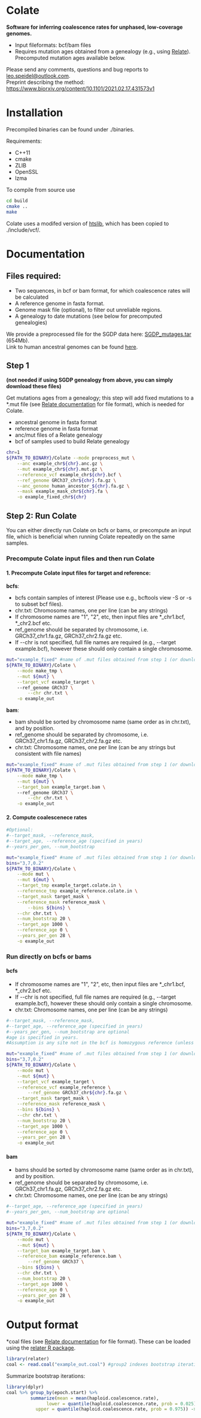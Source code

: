 # Colate

**Software for inferring coalescence rates for unphased, low-coverage genomes.**
- Input fileformats: bcf/bam files 
- Requires mutation ages obtained from a genealogy (e.g., using [Relate](https://myersgroup.github.io/relate/)). Precomputed mutation ages available below.

Please send any comments, questions and bug reports to leo.speidel@outlook.com. <br/>
Preprint describing the method: https://www.biorxiv.org/content/10.1101/2021.02.17.431573v1

# Installation

Precompiled binaries can be found under ./binaries.

Requirements:

- C++11
- cmake
- ZLIB
- OpenSSL
- lzma

To compile from source use
```` bash
cd build
cmake ..
make
````

Colate uses a modifed version of [htslib](https://github.com/samtools/htslib), which has been copied to ./include/vcf/.

# Documentation

## Files required:
- Two sequences, in bcf or bam format, for which coalescence rates will be calculated
- A reference genome in fasta format.
- Genome mask file (optional), to filter out unreliable regions.
- A genealogy to date mutations (see below for precomputed genealogies)

We provide a preprocessed file for the SGDP data here: [SGDP_mutages.tar](https://www.dropbox.com/s/65qbk4lzg50ob34/SGDP_mutages.tar?dl=0) (654Mb).<br/>
Link to human ancestral genomes can be found [here](https://myersgroup.github.io/relate/input_data.html#Data).

## Step 1

**(not needed if using SGDP genealogy from above, you can simply download these files)**

Get mutations ages from a genealogy; this step will add fixed mutations to a *.mut file (see [Relate documentation](https://myersgroup.github.io/relate/getting_started.html#Output) for file format), which is needed for Colate.

- ancestral genome in fasta format
- reference genome in fasta format
- anc/mut files of a Relate genealogy
- bcf of samples used to build Relate genealogy

```` bash
chr=1
${PATH_TO_BINARY}/Colate --mode preprocess_mut \
	--anc example_chr${chr}.anc.gz \
	--mut example_chr${chr}.mut.gz \
	--reference_vcf example_chr${chr}.bcf \
	--ref_genome GRCh37_chr${chr}.fa.gz \
	--anc_genome human_ancestor_${chr}.fa.gz \
	--mask example_mask_chr${chr}.fa \
	-o example_fixed_chr${chr}
````


## Step 2: Run Colate

You can either directly run Colate on bcfs or bams, or precompute an input file, which is beneficial when running Colate repeatedly on the same samples.

### Precompute Colate input files and then run Colate
#### 1. Precompute Colate input files for target and reference: 

**bcfs**:
- bcfs contain samples of interest (Please use e.g., bcftools view -S or -s to subset bcf files).
- chr.txt: Chromosome names, one per line (can be any strings)
- If chromosome names are "1", "2", etc, then input files are *\_chr1.bcf, *\_chr2.bcf etc.
- ref_genome should be separated by chromosome, i.e. GRCh37\_chr1.fa.gz, GRCh37\_chr2.fa.gz etc.
- If --chr is not specified, full file names are required (e.g., --target example.bcf), however these should only contain a single chromosome.

```` bash
mut="example_fixed" #name of .mut files obtained from step 1 (or downloaded)
${PATH_TO_BINARY}/Colate \
	--mode make_tmp \
	--mut ${mut} \
	--target_vcf example_target \ 
	--ref_genome GRCh37 \
        --chr chr.txt \
	-o example_out
````

**bam**:
- bam should be sorted by chromosome name (same order as in chr.txt), and by position.
- ref_genome should be separated by chromosome, i.e. GRCh37\_chr1.fa.gz, GRCh37\_chr2.fa.gz etc.
- chr.txt: Chromosome names, one per line (can be any strings but consistent with file names)

```` bash
mut="example_fixed" #name of .mut files obtained from step 1 (or downloaded)
${PATH_TO_BINARY}/Colate \
	--mode make_tmp \
	--mut ${mut} \
	--target_bam example_target.bam \ 
	--ref_genome GRCh37 \
        --chr chr.txt \
	-o example_out
````

#### 2. Compute coalescenece rates

```` bash
#Optional:
#--target_mask, --reference_mask, 
#--target_age, --reference_age (specified in years)
#--years_per_gen, --num_bootstrap

mut="example_fixed" #name of .mut files obtained from step 1 (or downloaded)
bins="3,7,0.2"
${PATH_TO_BINARY}/Colate \
	--mode mut \
	--mut ${mut} \
	--target_tmp example_target.colate.in \
	--reference_tmp example_reference.colate.in \
	--target_mask target_mask \
	--reference_mask reference_mask \
        --bins ${bins} \
	--chr chr.txt \
	--num_bootstrap 20 \
	--target_age 1000 \
	--reference_age 0 \
	--years_per_gen 28 \
	-o example_out
````

### Run directly on bcfs or bams

#### bcfs

- If chromosome names are "1", "2", etc, then input files are *\_chr1.bcf, *\_chr2.bcf etc.
- If --chr is not specified, full file names are required (e.g., --target example.bcf), however these should only contain a single chromosome.
- chr.txt: Chromosome names, one per line (can be any strings)

```` bash
#--target_mask, --reference_mask, 
#--target_age, --reference_age (specified in years)
#--years_per_gen, --num_bootstrap are optional
#age is specified in years.
#Assumption is any site not in the bcf is homozygous reference (unless masked out by a mask file).

mut="example_fixed" #name of .mut files obtained from step 1 (or downloaded)
bins="3,7,0.2"
${PATH_TO_BINARY}/Colate \
	--mode mut \
	--mut ${mut} \
	--target_vcf example_target \
	--reference_vcf example_reference \
        --ref_genome GRCh37_chr${chr}.fa.gz \
	--target_mask target_mask \
	--reference_mask reference_mask \
	--bins ${bins} \
	--chr chr.txt \
	--num_bootstrap 20 \
	--target_age 1000 \
	--reference_age 0 \
	--years_per_gen 28 \
	-o example_out
````

#### bam

- bams should be sorted by chromosome name (same order as in chr.txt), and by position.
- ref_genome should be separated by chromosome, i.e. GRCh37\_chr1.fa.gz, GRCh37\_chr2.fa.gz etc.
- chr.txt: Chromosome names, one per line (can be any strings)

```` bash
#--target_age, --reference_age (specified in years)
#--years_per_gen, --num_bootstrap are optional

mut="example_fixed" #name of .mut files obtained from step 1 (or downloaded)
bins="3,7,0.2"
${PATH_TO_BINARY}/Colate \
	--mode mut \
	--mut ${mut} \
	--target_bam example_target.bam \
	--reference_bam example_reference.bam \
        --ref_genome GRCh37 \
	--bins ${bins} \
	--chr chr.txt \
	--num_bootstrap 20 \
	--target_age 1000 \
	--reference_age 0 \
	--years_per_gen 28 \
	-o example_out
````


# Output format

*coal files (see [Relate documentation](https://myersgroup.github.io/relate/modules.html#PopulationSizeScript_FileFormats) for file format).
These can be loaded using the [relater R package](https://github.com/leospeidel/relater).

```` R
library(relater)
coal <- read.coal("example_out.coal") #group2 indexes bootstrap iterations
````
Summarize bootstrap iterations:
```` R
library(dplyr)
coal %>% group_by(epoch.start) %>% 
         summarize(mean = mean(haploid.coalescence.rate), 
	           lower = quantile(haploid.coalescence.rate, prob = 0.025), 
		   upper = quantile(haploid.coalescence.rate, prob = 0.975)) -> coal
````

